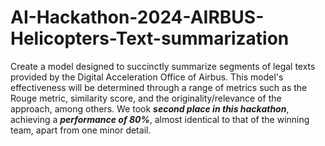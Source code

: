 # AI-Hackathon-2024-AIRBUS-Helicopters-Text-summarization
Create a model designed to succinctly summarize segments of legal texts provided by the Digital Acceleration Office of Airbus. This model's effectiveness will be determined through a range of metrics such as the Rouge metric, similarity score, and the originality/relevance of the approach, among others.
We took ***second place in this hackathon***, achieving a ***performance of 80%***, almost identical to that of the winning team, apart from one minor detail.
